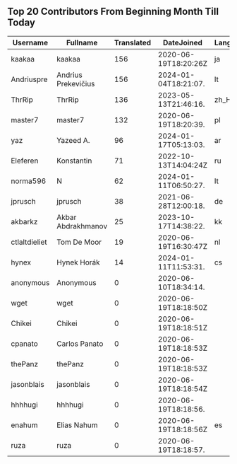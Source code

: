 ## Top 20 Contributors From Beginning Month Till Today ##
|Username|Fullname|Translated|DateJoined|Language|
|--------|--------|----------|----------|-------|
|kaakaa|kaakaa|156|2020-06-19T18:20:26Z|ja|
|Andriuspre|Andrius Prekevičius|156|2024-01-04T18:21:07.|lt|
|ThrRip|ThrRip|136|2023-05-13T21:46:16.|zh_Hans|
|master7|master7|132|2020-06-19T18:20:39.|pl|
|yaz|Yazeed A.|96|2024-01-17T05:13:03.|ar|
|Eleferen|Konstantin|71|2022-10-13T14:04:24Z|ru|
|norma596|N|62|2024-01-11T06:50:27.|lt|
|jprusch|jprusch|38|2021-06-28T12:00:18.|de|
|akbarkz|Akbar Abdrakhmanov|25|2023-10-17T14:38:22.|kk|
|ctlaltdieliet|Tom De Moor|19|2020-06-19T16:30:47Z|nl|
|hynex|Hynek Horák|14|2024-01-11T11:53:31.|cs|
|anonymous|Anonymous|0|2020-06-10T18:34:14.||
|wget|wget|0|2020-06-19T18:18:50Z||
|Chikei|Chikei|0|2020-06-19T18:18:51Z||
|cpanato|Carlos Panato|0|2020-06-19T18:18:53Z||
|thePanz|thePanz|0|2020-06-19T18:18:53Z||
|jasonblais|jasonblais|0|2020-06-19T18:18:54Z||
|hhhhugi|hhhhugi|0|2020-06-19T18:18:56.||
|enahum|Elias  Nahum|0|2020-06-19T18:18:56Z|es|
|ruza|ruza|0|2020-06-19T18:18:57.||
